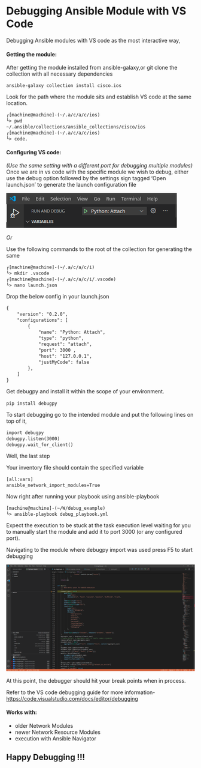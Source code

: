 # Debugging Ansible Module with VS Code

Debugging Ansible modules with VS code as the most interactive way,

#### Getting the module:

After getting the module installed from ansible-galaxy,or git clone the collection with all necessary dependencies

```
ansible-galaxy collection install cisco.ios
```

Look for the path where the module sits and establish VS code at the same location.

```
┌[machine@machine]-(~/.a/c/a/c/ios)
└> pwd
~/.ansible/collections/ansible_collections/cisco/ios
┌[machine@machine]-(~/.a/c/a/c/ios)
└> code.
```

#### Configuring VS code:

_(Use the same setting with a different port for debugging multiple modules)_
Once we are in vs code with the specific module we wish to debug, either use the debug option followed by the settings sign tagged ‘Open launch.json’ to generate the launch configuration file

![Alt text](./images/image_debugPanel.png?raw=true "Debugging option")

_Or_

Use the following commands to the root of the collection for generating the same

```
┌[machine@machine]-(~/.a/c/a/c/i)
└> mkdir .vscode
┌[machine@machine]-(~/.a/c/a/c/i/.vscode)
└> nano launch.json
```

Drop the below config in your launch.json

```
{
    "version": "0.2.0",
    "configurations": [
        {
            "name": "Python: Attach",
            "type": "python",
            "request": "attach",
            "port": 3000 ,
            "host": "127.0.0.1",
            "justMyCode": false
        },
    ]
}
```

Get debugpy and install it within the scope of your environment.

`pip install debugpy`

To start debugging go to the intended module and put the following lines on top of it,

```
import debugpy
debugpy.listen(3000)
debugpy.wait_for_client()
```

Well, the last step

Your inventory file should contain the specified variable

```
[all:vars]
ansible_network_import_modules=True
```

Now right after running your playbook using ansible-playbook

```
[machine@machine]-(~/W/debug_example)
└> ansible-playbook debug_playbook.yml
```

Expect the execution to be stuck at the task execution level waiting for you to manually start the module and add it to port 3000 (or any configured port).

Navigating to the module where debugpy import was used press F5 to start debugging

![Alt text](./images/image_debugging.png?raw=true "Debugging demo")

At this point, the debugger should hit your break points when in process.

Refer to the VS code debugging guide for more information-
https://code.visualstudio.com/docs/editor/debugging

#### Works with:

- older Network Modules
- newer Network Resource Modules
- execution with Ansible Navigator

## Happy Debugging !!!
